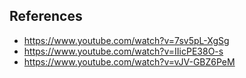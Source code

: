 ## References
- https://www.youtube.com/watch?v=7sv5pL-XgSg
- https://www.youtube.com/watch?v=IIicPE38O-s
- https://www.youtube.com/watch?v=vJV-GBZ6PeM
